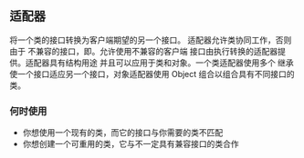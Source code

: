 ## 适配器

将一个类的接口转换为客户端期望的另一个接口。
适配器允许类协同工作，否则由于
不兼容的接口，即。允许使用不兼容的客户端
接口由执行转换的适配器提供。适配器具有结构用途
并且可以应用于类和对象。一个类适配器使用多个
继承使一个接口适应另一个接口，对象适配器使用 Object
组合以组合具有不同接口的类。

### 何时使用

* 你想使用一个现有的类，而它的接口与你需要的类不匹配
* 你想创建一个可重用的类，它与不一定具有兼容接口的类合作

